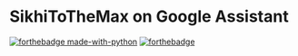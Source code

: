 # SikhiToTheMax on Google Assistant

[![forthebadge made-with-python](http://ForTheBadge.com/images/badges/made-with-python.svg)](https://www.python.org/)
[![forthebadge](banidbpy.svg)](https://https://github.com/KhalisFoundation/banidb-api-python/)
